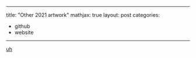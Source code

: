 
---
title: "Other 2021 artwork"
mathjax: true
layout: post
categories:
 - github
 - website

---


<a href="/images/2021/01.jpg">uh</a>
